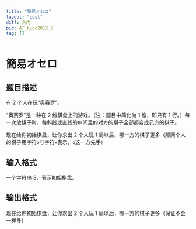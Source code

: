 ```yaml
---
title: "簡易オセロ"
layout: "post"
diff: 入门
pid: AT_kupc2012_2
tag: []
---
```


# 簡易オセロ

## 题目描述

有 $2$ 个人在玩“奥赛罗”。

“奥赛罗”是一种在 $2$ 维棋盘上的游戏。（注：题目中简化为 $1$ 维，即只有 $1$ 行。）每一次放棋子时，每斜线或直线的中间里的对方的棋子全部都变成己方的棋子。

现在给你初始棋盘，让你求出 $2$ 个人玩 $1$ 局以后，哪一方的棋子更多（那两个人的棋子用字符`o`与字符`x`表示，`o`这一方先手）

## 输入格式

一个字符串 $S$，表示初始棋盘。

## 输出格式

现在给你初始棋盘，让你求出 $2$ 个人玩 $1$ 局以后，哪一方的棋子更多（保证不会一样多）

